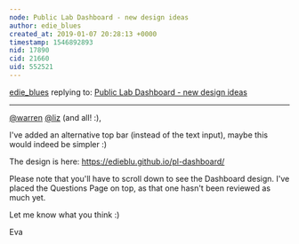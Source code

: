 ```yaml
---
node: Public Lab Dashboard - new design ideas 
author: edie_blues
created_at: 2019-01-07 20:28:13 +0000
timestamp: 1546892893
nid: 17890
cid: 21660
uid: 552521
---
```




[edie_blues](../profile/edie_blues) replying to: [Public Lab Dashboard - new design ideas ](../notes/edie_blues/12-13-2018/public-lab-dashboard-new-design-ideas)

----
[@warren](/profile/warren) [@liz](/profile/liz) (and all! :),

I've added an alternative top bar (instead of the text input), maybe this would indeed be simpler :) 

The design is here: https://edieblu.github.io/pl-dashboard/

Please note that you'll have to scroll down to see the Dashboard design. I've placed the Questions Page on top, as that one hasn't been reviewed as much yet. 

Let me know what you think :) 

Eva
